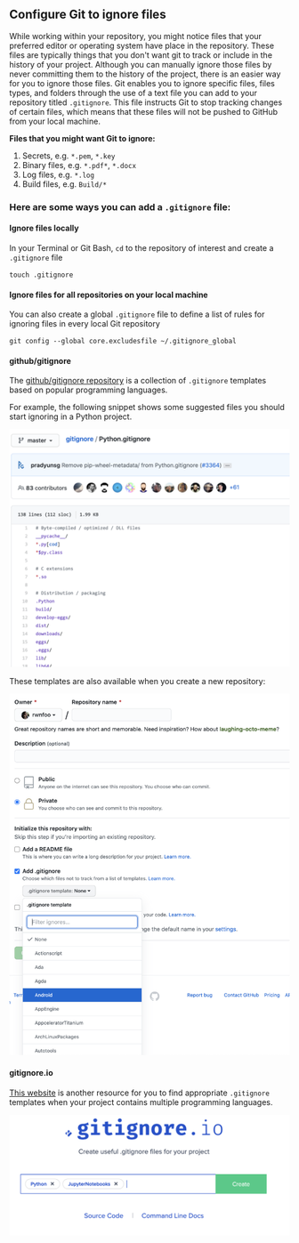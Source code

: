 ## Configure Git to ignore files

While working within your repository, you might notice files that your preferred editor or operating system have place in the repository. These files are typically things that you don't want git to track or include in the history of your project. Although you can manually ignore those files by never committing them to the history of the project, there is an easier way for you to ignore those files. Git enables you to ignore specific files, files types, and folders through the use of a text file you can add to your  repository titled `.gitignore`. This file instructs Git to stop tracking changes of certain files, which means that these files will not be pushed to GitHub from your local machine.

**Files that you might want Git to ignore:**
1. Secrets, e.g. `*.pem`, `*.key`
1. Binary files, e.g. `*.pdf*`, `*.docx`
1. Log files, e.g. `*.log`
1. Build files, e.g. `Build/*`

### Here are some ways you can add a `.gitignore` file:

#### Ignore files  locally

In your Terminal or Git Bash, `cd` to the repository of interest and create a `.gitignore` file
```
touch .gitignore
```

#### Ignore files for all repositories on your local machine

You can also create a global `.gitignore` file to define a list of rules for ignoring files in every local Git repository

```
git config --global core.excludesfile ~/.gitignore_global
```

#### github/gitignore

The [github/gitignore repository](https://github.com/github/gitignore) is a collection of `.gitignore` templates based on popular programming languages.

For example, the following snippet shows some suggested files you should start ignoring in a Python project.

![python-gitignore](img/python-gitignore.png ':size=60%')

These templates are also available when you create a new repository:

![create-gitignore-repo](img/gitignore-create-repo.png ':size=60%')

#### gitignore.io

[This website](https://www.toptal.com/developers/gitignore) is another resource for you to find appropriate `.gitignore` templates when your project contains multiple programming languages.

![gitignore.io](img/gitignore.io.png)
